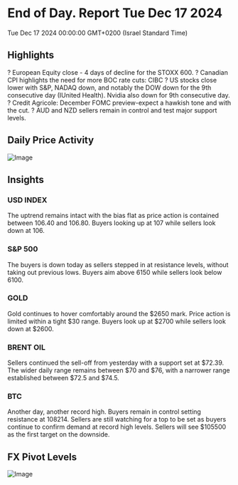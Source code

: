 
# End of Day. Report Tue Dec 17 2024

Tue Dec 17 2024 00:00:00 GMT+0200 (Israel Standard Time)

## Highlights
? European Equity close - 4 days of decline for the STOXX 600.
? Canadian CPI highlights the need for more BOC rate cuts: CIBC
? US stocks close lower with S&P, NADAQ down, and notably the DOW down for the 9th consecutive day (IUnited Health). Nvidia also down for 9th consecutive day.
? Credit Agricole: December FOMC preview-expect a hawkish tone and with the cut. 
?  AUD and NZD sellers remain in control and test major support levels.


## Daily Price Activity
![Image](https://markleighedu.github.io/img/tuesday/price.jpg)

## Insights
### USD INDEX 
The uptrend remains intact with the bias flat as price action is contained between
106.40 and 106.80. Buyers looking up at 107 while sellers look down at 106.

### S&P 500
The buyers is down today as sellers stepped in at resistance levels, without taking out previous lows. Buyers aim above 6150 while sellers look below 6100.


### GOLD
Gold continues to hover comfortably around the $2650 mark. Price action is limited within a tight $30 range. Buyers look up at $2700 while sellers look down at $2600.


### BRENT OIL
Sellers continued the sell-off from yesterday with a support set at $72.39. The wider daily range remains between $70 and $76, with a narrower range established between $72.5 and $74.5.

### BTC
Another day, another record high. Buyers remain in control setting resistance at 108214. Sellers are still watching for a top to be set as buyers continue to confirm
demand at record high levels. Sellers will see $105500 as the first target on the downside.



## FX Pivot Levels
![Image](https://markleighedu.github.io/img/tuesday/pivot.jpg)
  
